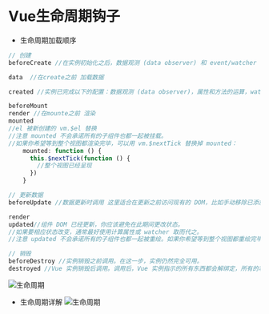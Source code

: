 # Vue生命周期钩子
- 生命周期加载顺序
```javascript
// 创建
beforeCreate //在实例初始化之后，数据观测 (data observer) 和 event/watcher 事件配置之前被调用。

data  //在create之前 加载数据

created //实例已完成以下的配置：数据观测 (data observer)，属性和方法的运算，watch/event 事件回调。

beforeMount
render //在mounte之前 渲染
mounted
//el 被新创建的 vm.$el 替换
//注意 mounted 不会承诺所有的子组件也都一起被挂载。
//如果你希望等到整个视图都渲染完毕，可以用 vm.$nextTick 替换掉 mounted：
    mounted: function () {
      this.$nextTick(function () {
        //整个视图已经呈现
      })
    }

// 更新数据
beforeUpdate //数据更新时调用 这里适合在更新之前访问现有的 DOM，比如手动移除已添加的事件监听器。

render
updated//组件 DOM 已经更新，你应该避免在此期间更改状态。
//如果要相应状态改变，通常最好使用计算属性或 watcher 取而代之。
//注意 updated 不会承诺所有的子组件也都一起被重绘。如果你希望等到整个视图都重绘完毕，可以用 vm.$nextTick 替换掉 updated：

// 销毁
beforeDestroy //实例销毁之前调用。在这一步，实例仍然完全可用。
destroyed //Vue 实例销毁后调用。调用后，Vue 实例指示的所有东西都会解绑定，所有的事件监听器会被移除，所有的子实例也会被销毁。
```

![生命周期](https://raw.githubusercontent.com/luobosiji/blog/master/resources/Vue/shengming.png)

- 生命周期详解
![生命周期](https://raw.githubusercontent.com/luobosiji/blog/master/resources/Vue/lifecycle.png)